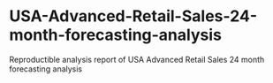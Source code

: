 # USA-Advanced-Retail-Sales-24-month-forecasting-analysis
Reproductible analysis report of USA Advanced Retail Sales 24 month forecasting analysis
